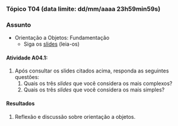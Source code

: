 ### Tópico T04 (data limite: **dd/mm/aaaa 23h59min59s**)

### Assunto

- Orientação a Objetos: Fundamentação
  - Siga os [slides](../apresentacoes/oo1.pdf) (leia-os)

#### Atividade A04.1:

1. Após consultar os slides citados acima, responda as seguintes questões:
   1. Quais os três _slides_ que você considera os mais complexos? 
   1. Quais os três _slides_ que você considera os mais simples?

#### Resultados

1. Reflexão e discussão sobre orientação a objetos.
